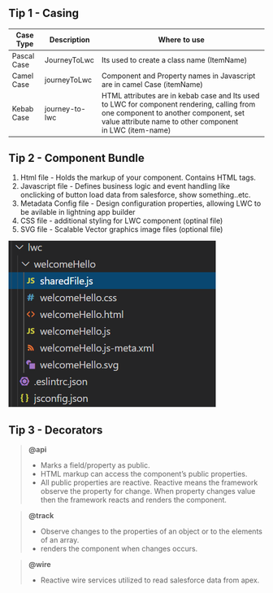 ## Tip 1 - Casing
| Case Type | Description | Where to use |
| ----------- | ----------- | ----------- |
| Pascal Case | JourneyToLwc | Its used to create a class name (ItemName) |
| Camel Case| journeyToLwc | Component and Property names in Javascript are in camel Case (itemName) |
| Kebab Case | journey-to-lwc | HTML attributes are in kebab case and Its used to LWC for component rendering, calling from one component to another component, set value attribute name to other component in LWC (item-name) |

## Tip 2 - Component Bundle
1. Html file - Holds the markup of your component. Contains HTML tags.
2. Javascript file - Defines business logic and event handling like onclicking of button load data from salesforce, show something..etc.
3. Metadata Config file - Design configuration properties, allowing LWC to be avilable in lightning app builder
4. CSS file - additional styling for LWC component (optinal file)
5. SVG file - Scalable Vector graphics image files (optional file)  

![LWC Component Bundle](./images/ComponentBundle.png)

## Tip 3 - Decorators
> **@api**
> - Marks a field/property as public.
> - HTML markup can access the component’s public properties.
> - All public properties are reactive. Reactive means the framework observe the property for change. When property changes value then the framework reacts and renders the component.  

> **@track**
> - Observe changes to the properties of an object or to the elements of an array.
> - renders the component when changes occurs.  


> **@wire**
> - Reactive wire services utilized to read salesforce data from apex.